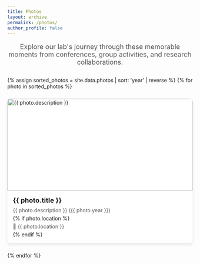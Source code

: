 ```yaml
---
title: Photos
layout: archive
permalink: /photos/
author_profile: false
---
```


<div class="gallery-intro">
  <p>Explore our lab's journey through these memorable moments from conferences, group activities, and research collaborations.</p>
</div>

<div class="gallery-container">
  {% assign sorted_photos = site.data.photos | sort: 'year' | reverse %}
  {% for photo in sorted_photos %}
  <div class="gallery-item">
    <img src="{{ photo.image | relative_url }}" alt="{{ photo.description }}">
    <div class="caption">
      <h3>{{ photo.title }}</h3>
      <p>{{ photo.description }} ({{ photo.year }})</p>
      {% if photo.location %}
        <p class="location">📍 {{ photo.location }}</p>
      {% endif %}
    </div>
  </div>
  {% endfor %}
</div>

<style>
  .gallery-intro {
    text-align: center;
    margin-bottom: 30px;
    font-size: 18px;
    color: #555;
  }
  
  .gallery-container {
    display: grid;
    grid-template-columns: repeat(auto-fill, minmax(300px, 1fr));
    gap: 25px;
    margin-top: 20px;
  }
  
  .gallery-item {
    background: white;
    border-radius: 8px;
    overflow: hidden;
    box-shadow: 0 4px 8px rgba(0,0,0,0.1);
    transition: transform 0.3s ease;
  }
  
  .gallery-item:hover {
    transform: translateY(-5px);
    box-shadow: 0 6px 12px rgba(0,0,0,0.15);
  }
  
  .gallery-item img {
    width: 100%;
    height: 250px;
    object-fit: cover;
    border-bottom: 1px solid #eee;
  }
  
  .caption {
    padding: 15px;
  }
  
  .caption h3 {
    margin-top: 0;
    margin-bottom: 8px;
    font-size: 18px;
  }
  
  .caption p {
    margin: 5px 0;
    font-size: 14px;
    color: #555;
  }
  
  .location {
    display: flex;
    align-items: center;
    font-size: 13px;
    color: #777;
    margin-top: 8px;
  }
</style>
